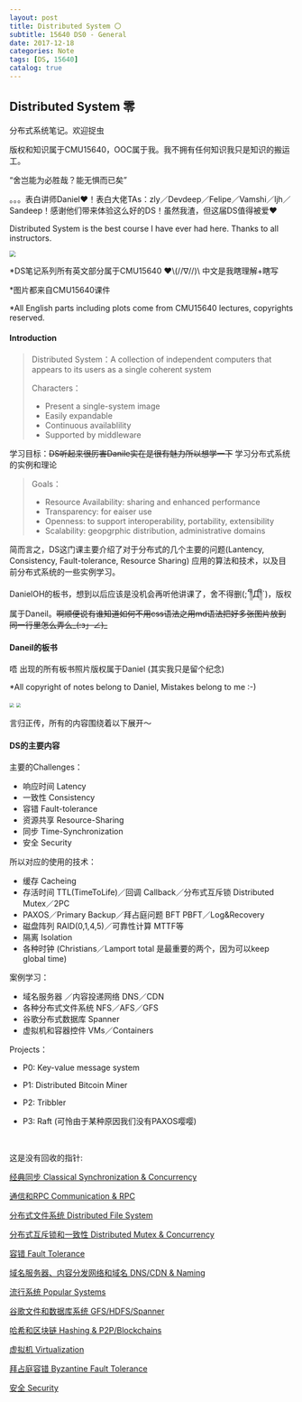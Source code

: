 ```yaml
---
layout: post
title: Distributed System 〇
subtitle: 15640 DS0 - General
date: 2017-12-18
categories: Note
tags: [DS, 15640]
catalog: true
---
```


## Distributed System 零

分布式系统笔记。欢迎捉虫 

版权和知识属于CMU15640，OOC属于我。我不拥有任何知识我只是知识的搬运工。

“舍岂能为必胜哉？能无惧而已矣”

。。。表白讲师Daniel❤！表白大佬TAs：zly／Devdeep／Felipe／Vamshi／ljh／Sandeep！感谢他们带来体验这么好的DS！虽然我渣，但这届DS值得被爱❤ 

Distributed System is the best course I have ever had here. Thanks to all instructors. 

<img src="https://raw.githubusercontent.com/YijiaJin/Plot/master/DSstuff.png" style="zoom:70%">

*DS笔记系列所有英文部分属于CMU15640 ❤\\(//∇//)\ 中文是我瞎理解+瞎写

*图片都来自CMU15640课件 

*All English parts including plots come from CMU15640 lectures, copyrights reserved.

#### Introduction

> Distributed System：A collection of independent computers that appears
> to its users as a single coherent system 	
>
> Characters：
>
> * Present a single-system image
> * Easily expandable 
> * Continuous availablility 
> * Supported by middleware

学习目标：~~DS听起来很厉害Danile实在是很有魅力所以想学一下~~ 学习分布式系统的实例和理论

> Goals：
>
> * Resource Availability: sharing and enhanced performance
> * Transparency: for eaiser use
> * Openness: to support interoperability, portability, extensibility
> * Scalability: geopgrphic distribution, administrative domains

简而言之，DS这门课主要介绍了对于分布式的几个主要的问题(Lantency, Consistency, Fault-tolerance, Resource Sharing) 应用的算法和技术，以及目前分布式系统的一些实例学习。 

DanielOH的板书，想到以后应该是没机会再听他讲课了，舍不得删(;´༎ຶД༎ຶ`)，版权属于Daneil。~~啊顺便说有谁知道如何不用css语法之用md语法把好多张图片放到同一行里怎么弄么\_(:з」∠)\_~~

#### Daneil的板书

唔 出现的所有板书照片版权属于Daniel (其实我只是留个纪念) 

*All copyright of notes belong to Daniel, Mistakes belong to me :-)

<img src="https://raw.githubusercontent.com/YijiaJin/Plot/master/WechatIMG9.jpeg" style="zoom:50%">

<img src="https://raw.githubusercontent.com/YijiaJin/Plot/master/WechatIMG10.jpeg" style="zoom:50%">

言归正传，所有的内容围绕着以下展开～

#### DS的主要内容

主要的Challenges：

* 响应时间 Latency
* 一致性 Consistency
* 容错 Fault-tolerance
* 资源共享 Resource-Sharing
* 同步 Time-Synchronization
* 安全 Security

所以对应的使用的技术：

* 缓存 Cacheing 
* 存活时间 TTL(TimeToLife)／回调 Callback／分布式互斥锁 Distributed Mutex／2PC 
* PAXOS／Primary Backup／拜占庭问题 BFT PBFT／Log&Recovery
* 磁盘阵列 RAID(0,1,4,5)／可靠性计算 MTTF等
* 隔离 Isolation
* 各种时钟 (Christians／Lamport total 是最重要的两个，因为可以keep global time)

案例学习：

* 域名服务器 ／内容投递网络 DNS／CDN
* 各种分布式文件系统 NFS／AFS／GFS
* 谷歌分布式数据库 Spanner
* 虚拟机和容器控件 VMs／Containers

Projects：

* P0: Key-value message system

* P1: Distributed Bitcoin Miner

* P2: Tribbler

* P3: Raft (可怜由于某种原因我们没有PAXOS嘤嘤)

  ​


这是没有回收的指针:

[经典同步 Classical Synchronization & Concurrency](https://yijiajin.github.io/note/2017/12/19/DS1/)

[通信和RPC Communication & RPC](https://yijiajin.github.io/note/2017/12/19/DS2/)

[分布式文件系统 Distributed File System](https://yijiajin.github.io/note/2017/12/19/DS3/)

[分布式互斥锁和一致性 Distributed Mutex & Concurrency](https://yijiajin.github.io/note/2017/12/19/DS4/)

[容错 Fault Tolerance](https://yijiajin.github.io/note/2017/12/19/DS5/)

[域名服务器、内容分发网络和域名 DNS/CDN & Naming](https://yijiajin.github.io/note/2017/12/19/DS6/)

[流行系统 Popular Systems](https://yijiajin.github.io/note/2017/12/19/DS7/)

[谷歌文件和数据库系统 GFS/HDFS/Spanner](https://yijiajin.github.io/note/2017/12/19/DS8/)

[哈希和区块链 Hashing & P2P/Blockchains](https://yijiajin.github.io/note/2017/12/19/DS9/)

[虚拟机 Virtualization](https://yijiajin.github.io/note/2017/12/19/DS10/)

[拜占庭容错 Byzantine Fault Tolerance](https://yijiajin.github.io/note/2017/12/19/DS11/)

[安全 Security](https://yijiajin.github.io/note/2017/12/19/DS12/)